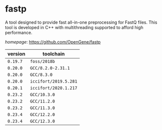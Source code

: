 # fastp

A tool designed to provide fast all-in-one preprocessing for FastQ files.   This tool is developed in C++ with multithreading supported to afford high performance.

*homepage*: <https://github.com/OpenGene/fastp>

version | toolchain
--------|----------
``0.19.7`` | ``foss/2018b``
``0.20.0`` | ``GCC/8.2.0-2.31.1``
``0.20.0`` | ``GCC/8.3.0``
``0.20.0`` | ``iccifort/2019.5.281``
``0.20.1`` | ``iccifort/2020.1.217``
``0.23.2`` | ``GCC/10.3.0``
``0.23.2`` | ``GCC/11.2.0``
``0.23.2`` | ``GCC/11.3.0``
``0.23.4`` | ``GCC/12.2.0``
``0.23.4`` | ``GCC/12.3.0``

